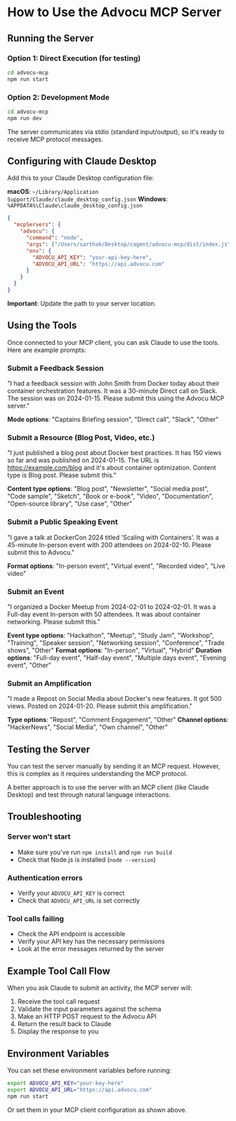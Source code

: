 # How to Use the Advocu MCP Server

## Running the Server

### Option 1: Direct Execution (for testing)
```bash
cd advocu-mcp
npm run start
```

### Option 2: Development Mode
```bash
cd advocu-mcp
npm run dev
```

The server communicates via stdio (standard input/output), so it's ready to receive MCP protocol messages.

## Configuring with Claude Desktop

Add this to your Claude Desktop configuration file:

**macOS**: `~/Library/Application Support/Claude/claude_desktop_config.json`
**Windows**: `%APPDATA%\Claude\claude_desktop_config.json`

```json
{
  "mcpServers": {
    "advocu": {
      "command": "node",
      "args": ["/Users/sarthak/Desktop/cagent/advocu-mcp/dist/index.js"],
      "env": {
        "ADVOCU_API_KEY": "your-api-key-here",
        "ADVOCU_API_URL": "https://api.advocu.com"
      }
    }
  }
}
```

**Important**: Update the path to your server location.

## Using the Tools

Once connected to your MCP client, you can ask Claude to use the tools. Here are example prompts:

### Submit a Feedback Session
"I had a feedback session with John Smith from Docker today about their container orchestration features. It was a 30-minute Direct call on Slack. The session was on 2024-01-15. Please submit this using the Advocu MCP server."

**Mode options**: "Captains Briefing session", "Direct call", "Slack", "Other"

### Submit a Resource (Blog Post, Video, etc.)
"I just published a blog post about Docker best practices. It has 150 views so far and was published on 2024-01-15. The URL is https://example.com/blog and it's about container optimization. Content type is Blog post. Please submit this."

**Content type options**: "Blog post", "Newsletter", "Social media post", "Code sample", "Sketch", "Book or e-book", "Video", "Documentation", "Open-source library", "Use case", "Other"

### Submit a Public Speaking Event
"I gave a talk at DockerCon 2024 titled 'Scaling with Containers'. It was a 45-minute In-person event with 200 attendees on 2024-02-10. Please submit this to Advocu."

**Format options**: "In-person event", "Virtual event", "Recorded video", "Live video"

### Submit an Event
"I organized a Docker Meetup from 2024-02-01 to 2024-02-01. It was a Full-day event In-person with 50 attendees. It was about container networking. Please submit this."

**Event type options**: "Hackathon", "Meetup", "Study Jam", "Workshop", "Training", "Speaker session", "Networking session", "Conference", "Trade shows", "Other"
**Format options**: "In-person", "Virtual", "Hybrid"
**Duration options**: "Full-day event", "Half-day event", "Multiple days event", "Evening event", "Other"

### Submit an Amplification
"I made a Repost on Social Media about Docker's new features. It got 500 views. Posted on 2024-01-20. Please submit this amplification."

**Type options**: "Repost", "Comment Engagement", "Other"
**Channel options**: "HackerNews", "Social Media", "Own channel", "Other"

## Testing the Server

You can test the server manually by sending it an MCP request. However, this is complex as it requires understanding the MCP protocol.

A better approach is to use the server with an MCP client (like Claude Desktop) and test through natural language interactions.

## Troubleshooting

### Server won't start
- Make sure you've run `npm install` and `npm run build`
- Check that Node.js is installed (`node --version`)

### Authentication errors
- Verify your `ADVOCU_API_KEY` is correct
- Check that `ADVOCU_API_URL` is set correctly

### Tool calls failing
- Check the API endpoint is accessible
- Verify your API key has the necessary permissions
- Look at the error messages returned by the server

## Example Tool Call Flow

When you ask Claude to submit an activity, the MCP server will:

1. Receive the tool call request
2. Validate the input parameters against the schema
3. Make an HTTP POST request to the Advocu API
4. Return the result back to Claude
5. Display the response to you

## Environment Variables

You can set these environment variables before running:

```bash
export ADVOCU_API_KEY="your-key-here"
export ADVOCU_API_URL="https://api.advocu.com"
npm run start
```

Or set them in your MCP client configuration as shown above.
